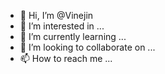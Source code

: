 - 👋 Hi, I’m @Vinejin
- 👀 I’m interested in ...
- 🌱 I’m currently learning ...
- 💞️ I’m looking to collaborate on ...
- 📫 How to reach me ...

<!---
Vinejin/Vinejin is a ✨ special ✨ repository because its `README.md` (this file) appears on your GitHub profile.
You can click the Preview link to take a look at your changes.
--->
